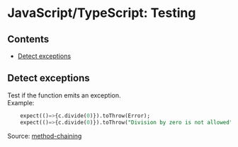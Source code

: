 JavaScript/TypeScript: Testing
================================

## Contents

  - [Detect exceptions](testing.md#detect-exceptions)

## Detect exceptions

Test if the function emits an exception.<br />
Example:

```sql
    expect(()=>{c.divide(0)}).toThrow(Error);
    expect(()=>{c.divide(0)}).toThrow("Division by zero is not allowed");
```
Source: [method-chaining](https://github.com/easai/method-chaining/blob/main/index.test.js)
